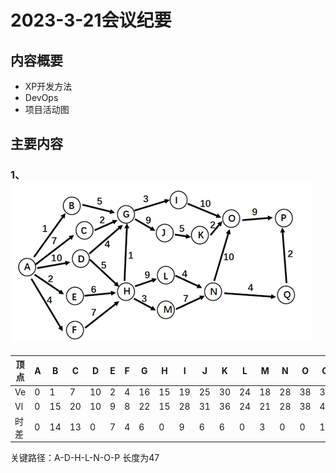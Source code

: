 # 2023-3-21会议纪要

## 内容概要

* XP开发方法
* DevOps
* 项目活动图

## 主要内容

### 1、![图片1](image\2025-3-28\图片1.png)



| 顶点 | A    | B    | C    | D    | E    | F    | G    | H    | I    | J    | K    | L    | M    | N    | O    | Q    | P    |
| ---- | ---- | ---- | ---- | ---- | ---- | ---- | ---- | ---- | ---- | ---- | ---- | ---- | ---- | ---- | ---- | ---- | ---- |
| Ve   | 0    | 1    | 7    | 10   | 2    | 4    | 16   | 15   | 19   | 25   | 30   | 24   | 18   | 28   | 38   | 32   | 47   |
| Vl   | 0    | 15   | 20   | 10   | 9    | 8    | 22   | 15   | 28   | 31   | 36   | 24   | 21   | 28   | 38   | 45   | 47   |
| 时差 | 0    | 14   | 13   | 0    | 7    | 4    | 6    | 0    | 9    | 6    | 6    | 0    | 3    | 0    | 0    | 13   | 0    |

关键路径：A-D-H-L-N-O-P 长度为47

